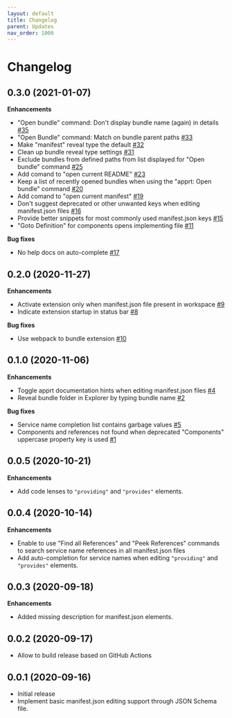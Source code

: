 ```yaml
---
layout: default
title: Changelog
parent: Updates
nav_order: 1000
---
```

# Changelog

## 0.3.0  (2021-01-07)

**Enhancements**

- "Open bundle" command: Don't display bundle name \(again\) in details [\#35](https://github.com/ctjdr/vscode-apprt-bundles/issues/35)
- "Open Bundle" command: Match on bundle parent paths [\#33](https://github.com/ctjdr/vscode-apprt-bundles/issues/33)
- Make "manifest" reveal type the default [\#32](https://github.com/ctjdr/vscode-apprt-bundles/issues/32)
- Clean up bundle reveal type settings [\#31](https://github.com/ctjdr/vscode-apprt-bundles/issues/31)
- Exclude bundles from defined paths from list displayed for "Open bundle" command [\#25](https://github.com/ctjdr/vscode-apprt-bundles/issues/25)
-  Add comand to "open current README" [\#23](https://github.com/ctjdr/vscode-apprt-bundles/issues/23)
- Keep a list of recently opened bundles when using the "apprt: Open bundle" command [\#20](https://github.com/ctjdr/vscode-apprt-bundles/issues/20)
- Add comand to "open current manifest" [\#19](https://github.com/ctjdr/vscode-apprt-bundles/issues/19)
- Don't suggest deprecated or other unwanted keys when editing manifest.json files [\#16](https://github.com/ctjdr/vscode-apprt-bundles/issues/16)
- Provide better snippets for most commonly used manifest.json keys [\#15](https://github.com/ctjdr/vscode-apprt-bundles/issues/15)
- "Goto Definition" for components opens implementing file [\#11](https://github.com/ctjdr/vscode-apprt-bundles/issues/11)

**Bug fixes**

- No help docs on auto-complete [\#17](https://github.com/ctjdr/vscode-apprt-bundles/issues/17)

## 0.2.0 (2020-11-27)

**Enhancements**

- Activate extension only when manifest.json file present in workspace [\#9](https://github.com/ctjdr/vscode-apprt-bundles/issues/9)
- Indicate extension startup in status bar [\#8](https://github.com/ctjdr/vscode-apprt-bundles/issues/8)

**Bug fixes**

- Use webpack to bundle extension [\#10](https://github.com/ctjdr/vscode-apprt-bundles/issues/10)

## 0.1.0 (2020-11-06)

**Enhancements**

- Toggle apprt documentation hints when editing manifest.json files  [\#4](https://github.com/ctjdr/vscode-apprt-bundles/issues/4)
- Reveal bundle folder in Explorer by typing bundle name [\#2](https://github.com/ctjdr/vscode-apprt-bundles/issues/2)

**Bug fixes**

- Service name completion list contains garbage values [\#5](https://github.com/ctjdr/vscode-apprt-bundles/issues/5)
- Components and references not found when deprecated "Components" uppercase property key is used [\#1](https://github.com/ctjdr/vscode-apprt-bundles/issues/1)

## 0.0.5 (2020-10-21)

**Enhancements**

- Add code lenses to `"providing"` and `"provides"` elements.

## 0.0.4 (2020-10-14)

**Enhancements**

- Enable to use "Find all References" and "Peek References" commands to search service name references in all manifest.json files
- Add auto-completion for service names when editing `"providing"` and `"provides"` elements.

## 0.0.3 (2020-09-18)

**Enhancements**

- Added missing description for manifest.json elements.

## 0.0.2 (2020-09-17)
- Allow to build release based on GitHub Actions

## 0.0.1 (2020-09-16)
- Initial release
- Implement basic manifest.json editing support through JSON Schema file.
